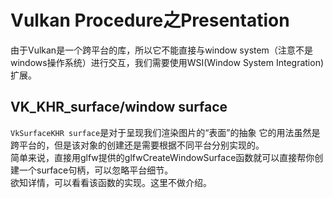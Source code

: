 # Vulkan Procedure之Presentation
由于Vulkan是一个跨平台的库，所以它不能直接与window system（注意不是windows操作系统）进行交互，我们需要使用WSI(Window System Integration)扩展。
## VK_KHR_surface/window surface
``VkSurfaceKHR surface``是对于呈现我们渲染图片的“表面”的抽象
它的用法虽然是跨平台的，但是该对象的创建还是需要根据不同平台分别实现的。  
简单来说，直接用glfw提供的glfwCreateWindowSurface函数就可以直接帮你创建一个surface句柄，可以忽略平台细节。   
欲知详情，可以看看该函数的实现。这里不做介绍。
